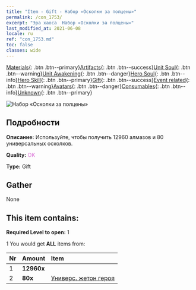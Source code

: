 ```yaml
---
title: "Item - Gift - Набор «Осколки за полцены»"
permalink: /con_1753/
excerpt: "Эра хаоса  Набор «Осколки за полцены»"
last_modified_at: 2021-06-08
locale: ru
ref: "con_1753.md"
toc: false
classes: wide
---
```

 [Materials](/ItemsRU/){: .btn .btn--primary}[Artifacts](/ItemsRU/Artifacts/){: .btn .btn--success}[Unit Soul](/ItemsRU/UnitSoul/){: .btn .btn--warning}[Unit Awakening](/ItemsRU/UnitAwakening/){: .btn .btn--danger}[Hero Soul](/ItemsRU/HeroSoul/){: .btn .btn--info}[Hero Skill](/ItemsRU/HeroSkill/){: .btn .btn--primary}[Gift](/ItemsRU/Gift/){: .btn .btn--success}[Event related](/ItemsRU/Events/){: .btn .btn--warning}[Avatars](/ItemsRU/Avatars/){: .btn .btn--danger}[Consumables](/ItemsRU/Consumables/){: .btn .btn--info}[Unknown](/ItemsRU/Unknown/){: .btn .btn--primary}

 ![Набор «Осколки за полцены»](/images/t/i_907194.png)

## Подробности
 **Описание:** Используйте, чтобы получить 12960 алмазов и 80 универсальных осколков.

 **Quality:** <span style="color: #DA70D6">OK</span>

 **Type:** Gift

## Gather

  None

## This item contains:

 **Required Level to open:** 1

 1 You would get **ALL** items  from:

  | Nr | Amount |     Item    |
  |:---|:-------|:------------|
  | 1 |  **12960x** | <i class="fas fa-gem"/> |  | 
  | 2 |  **80x** | [Универс. жетон героя](/ItemsRU/her_358/) |  | 
